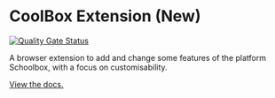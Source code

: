 # CoolBox Extension (New)

[![Quality Gate Status](https://sonarcloud.io/api/project_badges/measure?project=T0RNATO_coolbox_extension_new&metric=alert_status)](https://sonarcloud.io/summary/new_code?id=SleepyStew_coolbox_extension_new)

A browser extension to add and change some features of the platform Schoolbox, with a focus on customisability.

[View the docs.](https://coolbox.lol)